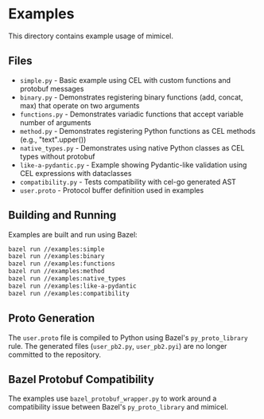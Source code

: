 # Examples

This directory contains example usage of mimicel.

## Files

- `simple.py` - Basic example using CEL with custom functions and protobuf messages
- `binary.py` - Demonstrates registering binary functions (add, concat, max) that operate on two arguments
- `functions.py` - Demonstrates variadic functions that accept variable number of arguments
- `method.py` - Demonstrates registering Python functions as CEL methods (e.g., "text".upper())
- `native_types.py` - Demonstrates using native Python classes as CEL types without protobuf
- `like-a-pydantic.py` - Example showing Pydantic-like validation using CEL expressions with dataclasses
- `compatibility.py` - Tests compatibility with cel-go generated AST
- `user.proto` - Protocol buffer definition used in examples

## Building and Running

Examples are built and run using Bazel:

```bash
bazel run //examples:simple
bazel run //examples:binary
bazel run //examples:functions
bazel run //examples:method
bazel run //examples:native_types
bazel run //examples:like-a-pydantic
bazel run //examples:compatibility
```

## Proto Generation

The `user.proto` file is compiled to Python using Bazel's `py_proto_library` rule.
The generated files (`user_pb2.py`, `user_pb2.pyi`) are no longer committed to the repository.

## Bazel Protobuf Compatibility

The examples use `bazel_protobuf_wrapper.py` to work around a compatibility issue between Bazel's `py_proto_library` and mimicel.

